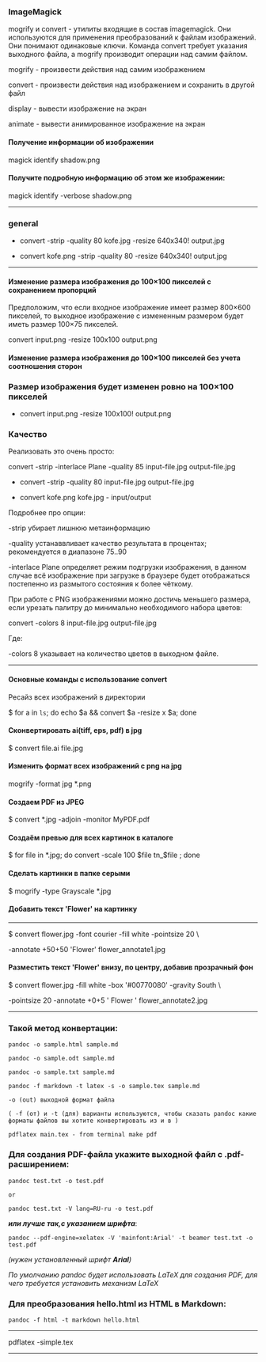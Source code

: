 ### ImageMagick 

mogrify и convert - утилиты входящие в состав imagemagick. Они используются для применения преобразований к файлам изображений. Они понимают одинаковые ключи. Команда convert требует указания выходного файла, а mogrify производит операции над самим файлом. 

mogrify - произвести действия над самим изображением 

convert - произвести действия над изображением и сохранить в другой файл 

display - вывести изображение на экран 

animate - вывести анимированное изображение на экран 

#### Получение информации об изображении

magick identify shadow.png

#### Получите подробную информацию об этом же изображении:

magick identify -verbose shadow.png

---

### general

- convert -strip -quality 80 kofe.jpg -resize 640x340! output.jpg

- convert kofe.png -strip -quality 80 -resize 640x340! output.jpg

---

#### Изменение размера изображения до 100×100 пикселей с сохранением пропорций

Предположим, что если входное изображение имеет размер 800×600 пикселей, то выходное изображение с измененным размером будет иметь размер 100×75 пикселей.

convert input.png -resize 100x100 output.png

#### Изменение размера изображения до 100×100 пикселей без учета соотношения сторон

### Размер изображения будет изменен ровно на 100×100 пикселей

- convert input.png -resize 100x100! output.png

### Качество 

Реализовать это очень просто:

convert -strip -interlace Plane -quality 85 input-file.jpg output-file.jpg 

- convert -strip -quality 80 input-file.jpg output-file.jpg

- convert kofe.png kofe.jpg - input/output

Подробнее про опции:

-strip убирает лишнюю метаинформацию

-quality устанаввливает качество результата в процентах; 
рекомендуется в диапазоне 75..90

-interlace Plane определяет режим подгрузки изображения, в данном случае всё изображение при загрузке в браузере будет отображаться постепенно из размытого состояния к более чёткому.

При работе с PNG изображениями можно достичь меньшего размера, если урезать палитру до минимально необходимого набора цветов:

convert -colors 8 input-file.jpg output-file.jpg 

Где:

-colors 8 указывает на количество цветов в выходном файле.

---

#### Основные команды с использование convert

Ресайз всех изображений в директории

$ for a in `ls`; do echo $a && convert $a -resize <Width>x<Height> $a; done

#### Сконвертировать ai(tiff, eps, pdf) в jpg

$ convert file.ai file.jpg

#### Изменить формат всех изображений с png на jpg

mogrify -format jpg *.png  


#### Создаем PDF из JPEG

$ convert *.jpg -adjoin -monitor MyPDF.pdf

#### Создаём превью для всех картинок в каталоге

$ for file in *.jpg;  do convert -scale 100 $file tn_$file ; done

#### Сделать картинки в папке серыми

$ mogrify -type Grayscale *.jpg

#### Добавить текст 'Flower' на картинку

---

$ convert flower.jpg -font courier -fill white -pointsize 20 \ 

   -annotate +50+50 'Flower' flower_annotate1.jpg

#### Разместить текст 'Flower' внизу, по центру, добавив прозрачный фон

$ convert flower.jpg -fill white -box '#00770080' -gravity South \

   -pointsize 20 -annotate +0+5 '   Flower   ' flower_annotate2.jpg

---

### Такой метод конвертации:

    pandoc -o sample.html sample.md

    pandoc -o sample.odt sample.md

    pandoc -o sample.txt sample.md

    pandoc -f markdown -t latex -s -o sample.tex sample.md

    -o (out) выходной формат файла

    ( -f (от) и -t (для) варианты используются, чтобы сказать pandoc какие
    форматы файлов вы хотите конвертировать из и в )

    pdflatex main.tex - from terminal make pdf

### Для создания PDF-файла укажите выходной файл с .pdf-расширением:

    pandoc test.txt -o test.pdf

    or

    pandoc test.txt -V lang=RU-ru -o test.pdf

***или лучше так,с указанием шрифта***:

    pandoc --pdf-engine=xelatex -V 'mainfont:Arial' -t beamer test.txt -o test.pdf

*(нужен установленный шрифт **Arial**)*

*По умолчанию pandoc будет использовать LaTeX для создания PDF, для чего требуется установить механизм LaTeX*    

### Для преобразования hello.html из HTML в Markdown:

    pandoc -f html -t markdown hello.html

---

pdflatex -simple.tex

---





